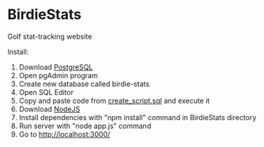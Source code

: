 # BirdieStats
Golf stat-tracking website

Install: <br>
1. Download [PostgreSQL](http://www.enterprisedb.com/products-services-training/pgdownload#windows) <br>
2. Open pgAdmin program <br>
3. Create new database called birdie-stats <br>
4. Open SQL Editor <br>
5. Copy and paste code from [create_script.sql](https://github.com/MichaelViveros/BirdieStats/tree/master/models/db/create_script.sql) and execute it <br>
6. Download [NodeJS](https://nodejs.org/en/download/) <br>
7. Install dependencies with "npm install" command in BirdieStats directory <br>
8. Run server with "node app.js" command
9. Go to [http://localhost:3000/](http://localhost:3000/)